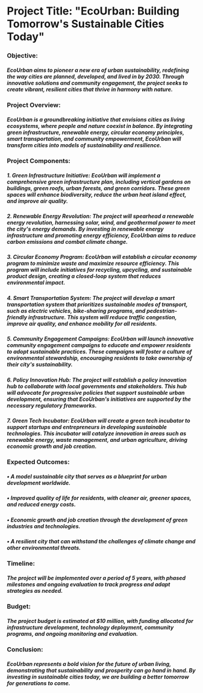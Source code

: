 # Project Title: "EcoUrban: Building Tomorrow's Sustainable Cities Today"
### Objective: 
##### EcoUrban aims to pioneer a new era of urban sustainability, redefining the way cities are planned, developed, and lived in by 2030. Through innovative solutions and community engagement, the project seeks to create vibrant, resilient cities that thrive in harmony with nature.
### Project Overview: 
##### EcoUrban is a groundbreaking initiative that envisions cities as living ecosystems, where people and nature coexist in balance. By integrating green infrastructure, renewable energy, circular economy principles, smart transportation, and community empowerment, EcoUrban will transform cities into models of sustainability and resilience.
### Project Components:
##### 1.	Green Infrastructure Initiative: EcoUrban will implement a comprehensive green infrastructure plan, including vertical gardens on buildings, green roofs, urban forests, and green corridors. These green spaces will enhance biodiversity, reduce the urban heat island effect, and improve air quality.
##### 2.	Renewable Energy Revolution: The project will spearhead a renewable energy revolution, harnessing solar, wind, and geothermal power to meet the city's energy demands. By investing in renewable energy infrastructure and promoting energy efficiency, EcoUrban aims to reduce carbon emissions and combat climate change.
##### 3.	Circular Economy Program: EcoUrban will establish a circular economy program to minimize waste and maximize resource efficiency. This program will include initiatives for recycling, upcycling, and sustainable product design, creating a closed-loop system that reduces environmental impact.
##### 4.	Smart Transportation System: The project will develop a smart transportation system that prioritizes sustainable modes of transport, such as electric vehicles, bike-sharing programs, and pedestrian-friendly infrastructure. This system will reduce traffic congestion, improve air quality, and enhance mobility for all residents.
##### 5.	Community Engagement Campaigns: EcoUrban will launch innovative community engagement campaigns to educate and empower residents to adopt sustainable practices. These campaigns will foster a culture of environmental stewardship, encouraging residents to take ownership of their city's sustainability.
##### 6.	Policy Innovation Hub: The project will establish a policy innovation hub to collaborate with local governments and stakeholders. This hub will advocate for progressive policies that support sustainable urban development, ensuring that EcoUrban's initiatives are supported by the necessary regulatory frameworks.
##### 7.	Green Tech Incubator: EcoUrban will create a green tech incubator to support startups and entrepreneurs in developing sustainable technologies. This incubator will catalyze innovation in areas such as renewable energy, waste management, and urban agriculture, driving economic growth and job creation.
### Expected Outcomes:
##### •	A model sustainable city that serves as a blueprint for urban development worldwide.
##### •	Improved quality of life for residents, with cleaner air, greener spaces, and reduced energy costs.
##### •	Economic growth and job creation through the development of green industries and technologies.
##### •	A resilient city that can withstand the challenges of climate change and other environmental threats.
### Timeline: 
##### The project will be implemented over a period of 5 years, with phased milestones and      ongoing evaluation to track progress and adapt strategies as needed.
### Budget: 
##### The project budget is estimated at $10 million, with funding allocated for infrastructure development, technology deployment, community programs, and ongoing monitoring and evaluation.
### Conclusion: 
##### EcoUrban represents a bold vision for the future of urban living, demonstrating that sustainability and prosperity can go hand in hand. By investing in sustainable cities today, we are building a better tomorrow for generations to come.


